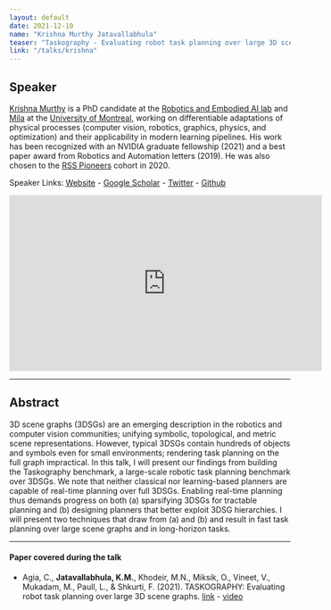```yaml
---
layout: default
date: 2021-12-10
name: "Krishna Murthy Jatavallabhula"
teaser: "Taskography - Evaluating robot task planning over large 3D scene graphs"
link: "/talks/krishna"
---
```


## Speaker

[Krishna Murthy](https://krrish94.github.io/) is a PhD candidate at the [Robotics and Embodied AI lab](https://montrealrobotics.ca/) and [Mila](https://mila.quebec/en) at the [University of Montreal](https://umontreal.ca/en), working on differentiable adaptations of physical processes (computer vision, robotics, graphics, physics, and optimization) and their applicability in modern learning pipelines. His work has been recognized with an NVIDIA graduate fellowship (2021) and a best paper award from Robotics and Automation letters (2019). He was also chosen to the [RSS Pioneers](https://sites.google.com/view/rsspioneers2020/home) cohort in 2020.

Speaker Links: [Website](https://krrish94.github.io/) - [Google Scholar](https://scholar.google.co.uk/citations?user=kcr8134AAAAJ) - [Twitter](https://twitter.com/_krishna_murthy) - [Github](https://github.com/krrish94)

<iframe width="560" height="315" src="https://www.youtube.com/embed/HaBYEvd_7so" title="YouTube video player" frameborder="0" allow="accelerometer; autoplay; clipboard-write; encrypted-media; gyroscope; picture-in-picture" allowfullscreen></iframe>

---

## Abstract

3D scene graphs (3DSGs) are an emerging description in the robotics and computer vision communities; unifying symbolic, topological, and metric scene representations. However, typical 3DSGs contain hundreds of objects and symbols even for small environments; rendering task planning on the full graph impractical. In this talk, I will present our findings from building the Taskography benchmark, a large-scale robotic task planning benchmark over 3DSGs. We note that neither classical nor learning-based planners are capable of real-time planning over full 3DSGs. Enabling real-time planning thus demands progress on both (a) sparsifying 3DSGs for tractable planning and (b) designing planners that better exploit 3DSG hierarchies. I will present two techniques that draw from (a) and (b) and result in fast task planning over large scene graphs and in long-horizon tasks.

---

#### Paper covered during the talk

* Agia, C., **Jatavallabhula, K.M.**, Khodeir, M.N., Miksik, O., Vineet, V., Mukadam, M., Paull, L., & Shkurti, F. (2021). TASKOGRAPHY: Evaluating robot task planning over large 3D scene graphs. [link](https://taskography.github.io/) - [video](https://www.youtube.com/watch?v=mM4v5hP4LdA)
